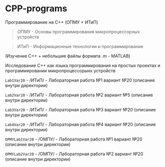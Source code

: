 # CPP-programs
Программирование на C++ (ОПМУ + ИТиП)

> ОПМУ - Основы программирования микропроцессорных устройств

> ИТиП - Информационные технологии и программирование

(Изучение С++ + небольшие файлы формата .m - MATLAB)

Исследование С++ как языка программирования на простых проектах и программировании микропроцессорынх устройств

`Lab1Var20` - /ИТиП/ - Лабораторная работа №1 вариант №20 (описание внутри директории)

`Lab2Var20` - /ИТиП/ - Лабораторная работа №2 вариант №5 (описание внутри директории)

`Lab3Var20` - /ИТиП/ - Лабораторная работа №3 вариант №20 (описание внутри директории)

`Lab4Var20` - /ИТиП/ - Лабораторная работа №4 вариант №20 (описание внутри директории)

`OPMYLab1Var20` - /ОМПУ/ - Лабораторная работа №1 вариант №20 (описание внутри директории)

`OPMYLab2Var20` - /ОМПУ/ - Лабораторная работа №2 вариант №20 (описание внутри директории)
